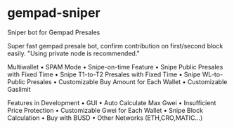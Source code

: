 # gempad-sniper
Sniper bot for Gempad Presales

Super fast gempad presale bot, confirm contribution on first/second block easily. "Using private node is recommended."

 Multiwallet
 • SPAM Mode
 • Snipe-on-time Feature
 • Snipe Public Presales with Fixed Time
 • Snipe T1-to-T2 Presales with Fixed Time
 • Snipe WL-to-Public Presales
 • Customizable Buy Amount for Each Wallet
 • Customizable Gaslimit

Features in Development
 • GUI
 • Auto Calculate Max Gwei
 • Insufficient Price Protection
 • Customizable Gwei for Each Wallet
 • Snipe Block Calculation
 • Buy with BUSD
 • Other Networks (ETH,CRO,MATIC…)


